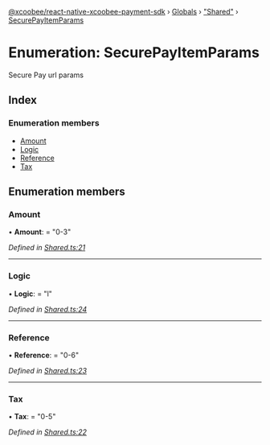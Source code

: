 [@xcoobee/react-native-xcoobee-payment-sdk](../README.md) › [Globals](../globals.md) › ["Shared"](../modules/_shared_.md) › [SecurePayItemParams](_shared_.securepayitemparams.md)

# Enumeration: SecurePayItemParams

Secure Pay url params

## Index

### Enumeration members

* [Amount](_shared_.securepayitemparams.md#amount)
* [Logic](_shared_.securepayitemparams.md#logic)
* [Reference](_shared_.securepayitemparams.md#reference)
* [Tax](_shared_.securepayitemparams.md#tax)

## Enumeration members

###  Amount

• **Amount**: = "0-3"

*Defined in [Shared.ts:21](https://github.com/XcooBee/payment-sdk-react-native/blob/212c279/src/Shared.ts#L21)*

___

###  Logic

• **Logic**: = "l"

*Defined in [Shared.ts:24](https://github.com/XcooBee/payment-sdk-react-native/blob/212c279/src/Shared.ts#L24)*

___

###  Reference

• **Reference**: = "0-6"

*Defined in [Shared.ts:23](https://github.com/XcooBee/payment-sdk-react-native/blob/212c279/src/Shared.ts#L23)*

___

###  Tax

• **Tax**: = "0-5"

*Defined in [Shared.ts:22](https://github.com/XcooBee/payment-sdk-react-native/blob/212c279/src/Shared.ts#L22)*
